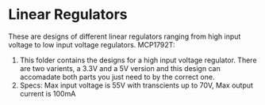 # Linear Regulators
These are designs of different linear regulators ranging from high input voltage to low input voltage regulators.
MCP1792T:
1. This folder contains the designs for a high input voltage regulator.  There are two varients, a 3.3V and a 5V version and this design can accomadate both parts you just need to by the correct one.
2. Specs: Max input voltage is 55V with transcients up to 70V, Max output current is 100mA
